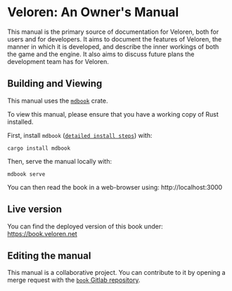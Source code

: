 # Veloren: An Owner's Manual

This manual is the primary source of documentation for Veloren, both for users and for developers.
It aims to document the features of Veloren, the manner in which it is developed, and describe the inner workings of both the game and the engine.
It also aims to discuss future plans the development team has for Veloren.

## Building and Viewing

This manual uses the [`mdbook`](https://github.com/rust-lang-nursery/mdBook) crate.

To view this manual, please ensure that you have a working copy of Rust installed.

First, install `mdbook` ([`detailed install steps`](https://rust-lang-nursery.github.io/mdBook/cli/index.html)) with:

`cargo install mdbook`

Then, serve the manual locally with:

`mdbook serve`

You can then read the book in a web-browser using: http://localhost:3000

## Live version

You can find the deployed version of this book under:
https://book.veloren.net

## Editing the manual

This manual is a collaborative project. You can contribute to it by opening a merge request with the [`book` Gitlab repository](https://gitlab.com/veloren/book).
